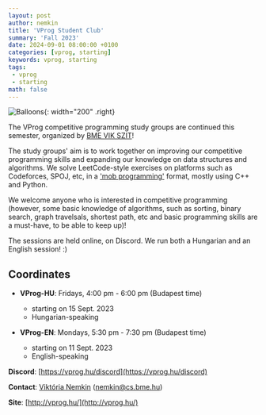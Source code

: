 ```yaml
---
layout: post
author: nemkin
title: 'VProg Student Club'
summary: 'Fall 2023'
date: 2024-09-01 08:00:00 +0100
categories: [vprog, starting]
keywords: vprog, starting
tags: 
 - vprog
 - starting
math: false
---
```


![Balloons](https://vprog.hu/assets/img/balloons-cartoon.png){: width="200" .right}

The VProg competitive programming study groups are continued this semester, organized by [BME VIK SZIT](https://cs.bme.hu/english)!

The study groups' aim is to work together on improving our competitive programming skills and expanding our knowledge on data structures and algorithms. We solve LeetCode-style exercises on platforms such as Codeforces, SPOJ, etc, in a ['mob programming'](https://en.wikipedia.org/wiki/Team_programming#Mob_programming) format, mostly using C++ and Python.

We welcome anyone who is interested in competitive programming (however, some basic knowledge of algorithms, such as sorting, binary search, graph travelsals, shortest path, etc and basic programming skills are a must-have, to be able to keep up)!

The sessions are held online, on Discord. We run both a Hungarian and an English session! :)

## Coordinates

- **VProg-HU**: Fridays, 4:00 pm - 6:00 pm (Budapest time)
  - starting on 15 Sept. 2023
  - Hungarian-speaking

- **VProg-EN**: Mondays, 5:30 pm - 7:30 pm (Budapest time)
  - starting on 11 Sept. 2023
  - English-speaking

**Discord**: [https://vprog.hu/discord](https://vprog.hu/discord)

**Contact**: [Viktória Nemkin](https://cs.bme.hu/~nemkin) ([nemkin@cs.bme.hu](mailto:nemkin@cs.bme.hu))

**Site**: [http://vprog.hu/](http://vprog.hu/)
